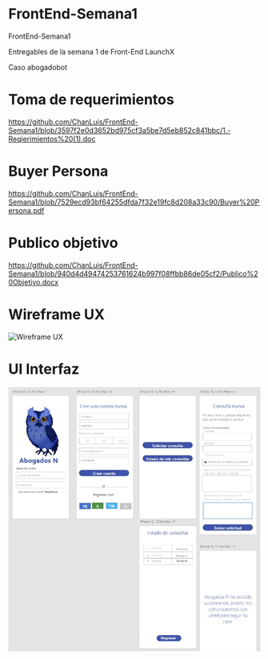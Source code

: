 # FrontEnd-Semana1
FrontEnd-Semana1

Entregables de la semana 1 de Front-End LaunchX

Caso abogadobot

# Toma de requerimientos

https://github.com/ChanLuis/FrontEnd-Semana1/blob/3597f2e0d3652bd975cf3a5be7d5eb852c841bbc/1.-Reqierimientos%20(1).doc

# Buyer Persona

https://github.com/ChanLuis/FrontEnd-Semana1/blob/7529ecd93bf64255dfda7f32e19fc8d208a33c90/Buyer%20Persona.pdf

# Publico objetivo

https://github.com/ChanLuis/FrontEnd-Semana1/blob/940d4d49474253761624b997f08ffbb86de05cf2/Publico%20Objetivo.docx

# Wireframe UX


![Wireframe UX](https://user-images.githubusercontent.com/99062113/156676834-8925db8b-c0a1-43f9-82ca-a60b3ae83a34.jpg)

# UI Interfaz

![UUI](https://github.com/ChanLuis/FrontEnd-Semana1/blob/11cf9be57d75280fb04ccebb7a7e5ba62fb22060/UI%20.jpg)
